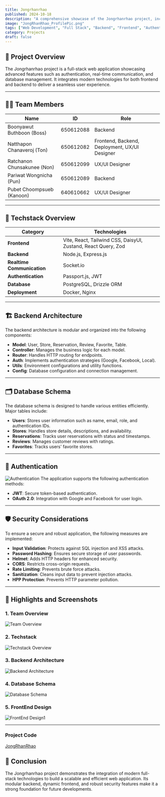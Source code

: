 ```yaml
---
title: Jongrhanrhao 
published: 2024-10-18
description: "A comprehensive showcase of the Jongrhanrhao project, including team, technologies, backend architecture, database schema, authentication, and security considerations."
image: "JongRhanRhao_ProfilePic.png"
tags: ["Web Development", "Full Stack", "Backend", "Frontend", "Authentication", "Security"]
category: Projects
draft: false
---
```



## 🎯 **Project Overview**
The Jongrhanrhao project is a full-stack web application showcasing advanced features such as authentication, real-time communication, and database management. It integrates modern technologies for both frontend and backend to deliver a seamless user experience.

---

## 🧑‍💻 **Team Members** 

| Name                      | ID         | Role                  |
|---------------------------|------------|-----------------------|
| Boonyawut Buthboon (Boss) | 650612088  | Backend               |
| Natthapon Chanaveroj (Ton)| 650612082  | Frontend, Backend, Deployment, UX/UI Designer |
| Ratchanon Chunsakunee (Non)| 650612099 | UX/UI Designer        |
| Pariwat Wongnicha (Pun)   | 650612089  | Backend               |
| Pubet Choompsueb (Kanoon) | 640610662  | UX/UI Designer        |

---

## 🚀 **Techstack Overview**

| **Category**              | **Technologies**                                       |
|---------------------------|-------------------------------------------------------|
| **Frontend**              | Vite, React, Tailwind CSS, DaisyUI, Zustand, React Query, Zod |
| **Backend**               | Node.js, Express.js                                    |
| **Realtime Communication**| Socket.io                                             |
| **Authentication**        | Passport.js, JWT                                      |
| **Database**              | PostgreSQL, Drizzle ORM                                |
| **Deployment**            | Docker, Nginx                                         |

---

## 🏗️ **Backend Architecture**
The backend architecture is modular and organized into the following components:

- **Model**: User, Store, Reservation, Review, Favorite, Table.
- **Controller**: Manages the business logic for each model.
- **Router**: Handles HTTP routing for endpoints.
- **Auth**: Implements authentication strategies (Google, Facebook, Local).
- **Utils**: Environment configurations and utility functions.
- **Config**: Database configuration and connection management.

---

## 🗂️ **Database Schema**

The database schema is designed to handle various entities efficiently. Major tables include:

- **Users**: Stores user information such as name, email, role, and authentication IDs.
- **Stores**: Handles store details, descriptions, and availability.
- **Reservations**: Tracks user reservations with status and timestamps.
- **Reviews**: Manages customer reviews with ratings.
- **Favorites**: Tracks users' favorite stores.

---

## 🔐 **Authentication**
![Authentication](Authentication.png)
The application supports the following authentication methods:

- **JWT**: Secure token-based authentication.
- **OAuth 2.0**: Integration with Google and Facebook for user login.

---

## 🛡️ **Security Considerations**
To ensure a secure and robust application, the following measures are implemented:

- **Input Validation**: Protects against SQL injection and XSS attacks.
- **Password Hashing**: Ensures secure storage of user passwords.
- **Helmet**: Adds HTTP headers for enhanced security.
- **CORS**: Restricts cross-origin requests.
- **Rate Limiting**: Prevents brute force attacks.
- **Sanitization**: Cleans input data to prevent injection attacks.
- **HPP Protection**: Prevents HTTP parameter pollution.

---

## 🌟 **Highlights and Screenshots**

### **1. Team Overview**
![Team Overview](Team_Overview.png)

### **2. Techstack** 
![Techstack Overview](Techstack_Overview.png)

### **3. Backend Architecture**
![Backend Architecture](Backend_Architecture.png)

### **4. Database Schema**
![Database Schema](Database_Schema.png)

 ### **5. FrontEnd Design** 
 ![FrontEnd Design1](FrontendDesign1.png) 


 <!-- ![FrontEnd Design2](FrontendDesign2.png)  -->
 --- 

 ### **Project Code** 
 [JongRhanRhao](https://github.com/JongRhanRhao) 


## 📝 **Conclusion**
The Jongrhanrhao project demonstrates the integration of modern full-stack technologies to build a scalable and efficient web application. Its modular backend, dynamic frontend, and robust security features make it a strong foundation for future developments. 
